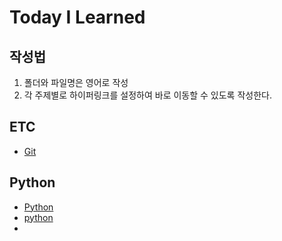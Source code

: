 # Today I Learned

## 작성법
1. 폴더와 파일명은 영어로 작성
2. 각 주제별로 하이퍼링크를 설정하여 바로 이동할 수 있도록 작성한다.

## ETC
- [Git](ETC/Git.md)

## Python
- [Python](https://github.com/alpppano/TIL/tree/master/Python)
- [python](Python)
- 